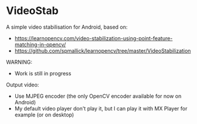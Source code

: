 # VideoStab

A simple video stabilisation for Android, based on:
* https://learnopencv.com/video-stabilization-using-point-feature-matching-in-opencv/
* https://github.com/spmallick/learnopencv/tree/master/VideoStabilization

WARNING:
* Work is still in progress

Output video:
* Use MJPEG encoder (the only OpenCV encoder available for now on Android)
* My default video player don't play it, but I can play it with MX Player for example (or on desktop)
